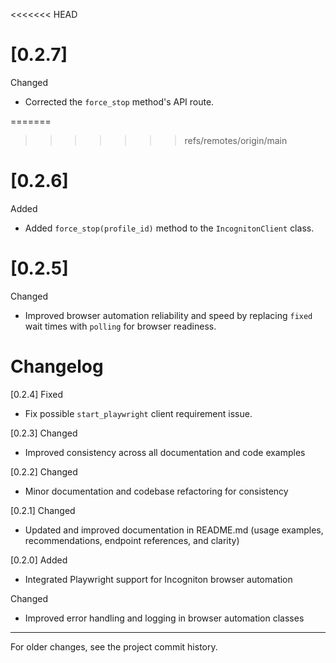 <<<<<<< HEAD
# [0.2.7]

Changed

-  Corrected the `force_stop` method's API route.

=======
>>>>>>> refs/remotes/origin/main
# [0.2.6]

Added

-  Added `force_stop(profile_id)` method to the `IncognitonClient` class.

# [0.2.5]

Changed

-  Improved browser automation reliability and speed by replacing `fixed` wait times with `polling` for browser readiness.

# Changelog

[0.2.4]
Fixed

-  Fix possible `start_playwright` client requirement issue.

[0.2.3]
Changed

-  Improved consistency across all documentation and code examples

[0.2.2]
Changed

-  Minor documentation and codebase refactoring for consistency

[0.2.1]
Changed

-  Updated and improved documentation in README.md (usage examples, recommendations, endpoint references, and clarity)

[0.2.0]
Added

-  Integrated Playwright support for Incogniton browser automation

Changed

-  Improved error handling and logging in browser automation classes

---

For older changes, see the project commit history.
